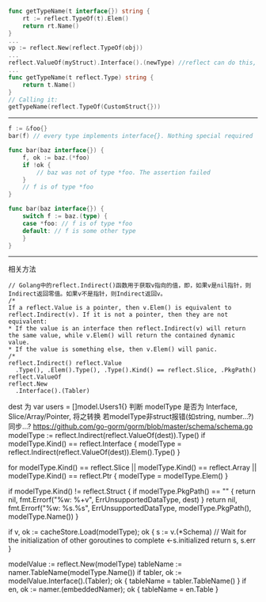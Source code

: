 

```go

func getTypeName(t interface{}) string {
    rt := reflect.TypeOf(t).Elem()
    return rt.Name()
}
...
vp := reflect.New(reflect.TypeOf(obj))
...
reflect.ValueOf(myStruct).Interface().(newType) //reflect can do this, but it's a heavy and dangerous way of conversion
...
func getTypeName(t reflect.Type) string {
    return t.Name()
}
// Calling it:
getTypeName(reflect.TypeOf(CustomStruct{}))
```

---

```go
f := &foo{}
bar(f) // every type implements interface{}. Nothing special required

func bar(baz interface{}) {
    f, ok := baz.(*foo)
    if !ok {
        // baz was not of type *foo. The assertion failed
    }
    // f is of type *foo
}
```

```go
func bar(baz interface{}) {
    switch f := baz.(type) {
    case *foo: // f is of type *foo
    default: // f is some other type
    }
}
```


--- 

相关方法
```
// Golang中的reflect.Indirect()函数用于获取v指向的值，即，如果v是nil指针，则Indirect返回零值。如果v不是指针，则Indirect返回v。
/*
If a reflect.Value is a pointer, then v.Elem() is equivalent to reflect.Indirect(v). If it is not a pointer, then they are not equivalent:
* If the value is an interface then reflect.Indirect(v) will return the same value, while v.Elem() will return the contained dynamic value.
* If the value is something else, then v.Elem() will panic.
/*
reflect.Indirect() reflect.Value 
  .Type(), .Elem().Type(), .Type().Kind() == reflect.Slice, .PkgPath()
reflect.ValueOf
reflect.New
  .Interface().(Tabler)
```


dest 为 var users = []model.Users1{}
判断 modelType 是否为  Interface,  Slice/Array/Pointer, 将之转换
若modelType非struct报错(如string, number...?)
同步...?
https://github.com/go-gorm/gorm/blob/master/schema/schema.go
modelType := reflect.Indirect(reflect.ValueOf(dest)).Type()
if modelType.Kind() == reflect.Interface {
modelType = reflect.Indirect(reflect.ValueOf(dest)).Elem().Type()
}

for modelType.Kind() == reflect.Slice || modelType.Kind() == reflect.Array || modelType.Kind() == reflect.Ptr {
modelType = modelType.Elem()
}

if modelType.Kind() != reflect.Struct {
if modelType.PkgPath() == "" {
return nil, fmt.Errorf("%w: %+v", ErrUnsupportedDataType, dest)
}
return nil, fmt.Errorf("%w: %s.%s", ErrUnsupportedDataType, modelType.PkgPath(), modelType.Name())
}

if v, ok := cacheStore.Load(modelType); ok {
s := v.(*Schema)
// Wait for the initialization of other goroutines to complete
<-s.initialized
return s, s.err
}

modelValue := reflect.New(modelType)
tableName := namer.TableName(modelType.Name())
if tabler, ok := modelValue.Interface().(Tabler); ok {
tableName = tabler.TableName()
}
if en, ok := namer.(embeddedNamer); ok {
tableName = en.Table
}


